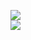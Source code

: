 [![](https://img.shields.io/badge/Made%20With-Github%20Spray-lightgrey.svg?style=for-the-badge&logo=github)](https://github.com/Annihil/github-spray#329)  
[![](https://i.imgur.com/2DrTn0Z.gif)](https://github.com/Annihil/github-spray)